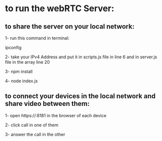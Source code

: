 # to run the webRTC Server:

## to share the server on your local network:

1- run this command in terminal:

ipconfig

2- take your IPv4 Address and put it in scripts.js file in line 6 and in server.js file in the array line 20

3- npm install

4- node index.js

## to connect your devices in the local network and share video between them:

1- open https://<your-IPv4-Address>:8181 in the browser of each device

2- click call in one of them

3- answer the call in the other
